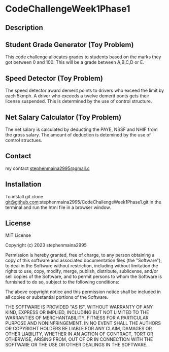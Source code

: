 # CodeChallengeWeek1Phase1
## Description

## Student Grade Generator (Toy Problem)
This code challenge allocates grades to students based on the marks they got between 0 and 100. This will be a grade between A,B,C,D or E.
## Speed Detector (Toy Problem)
The speed detector award demerit points to drivers who exceed the limit by each 5kmph. A driver who exceeds a twelve demerit ponts gets their license suspended. This is determined by the use of control structure.
## Net Salary Calculator (Toy Problem)
The net salary is calculated by deducting the PAYE, NSSF and NHIF from the gross salary. The amount of deduction is detemined by the use of control structues. 
## Contact
my contact stephenmaina2995@gmail.c
## Installation
To install git clone git@github.com:stephenmaina2995/CodeChallengeWeek1Phase1.git in the terminal and run the html file in a browser window.
## License
MIT License

Copyright (c) 2023 stephenmaina2995

Permission is hereby granted, free of charge, to any person obtaining a copy
of this software and associated documentation files (the "Software"), to deal
in the Software without restriction, including without limitation the rights
to use, copy, modify, merge, publish, distribute, sublicense, and/or sell
copies of the Software, and to permit persons to whom the Software is
furnished to do so, subject to the following conditions:

The above copyright notice and this permission notice shall be included in all
copies or substantial portions of the Software.

THE SOFTWARE IS PROVIDED "AS IS", WITHOUT WARRANTY OF ANY KIND, EXPRESS OR
IMPLIED, INCLUDING BUT NOT LIMITED TO THE WARRANTIES OF MERCHANTABILITY,
FITNESS FOR A PARTICULAR PURPOSE AND NONINFRINGEMENT. IN NO EVENT SHALL THE
AUTHORS OR COPYRIGHT HOLDERS BE LIABLE FOR ANY CLAIM, DAMAGES OR OTHER
LIABILITY, WHETHER IN AN ACTION OF CONTRACT, TORT OR OTHERWISE, ARISING FROM,
OUT OF OR IN CONNECTION WITH THE SOFTWARE OR THE USE OR OTHER DEALINGS IN THE
SOFTWARE.

